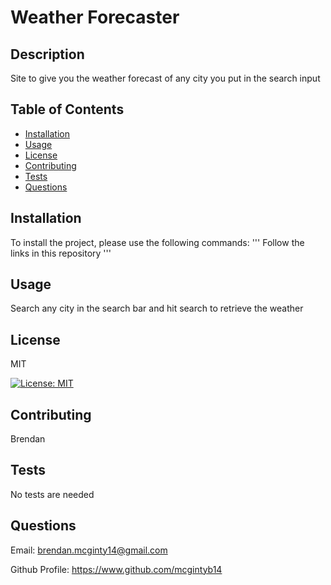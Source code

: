# Weather Forecaster

## Description

Site to give you the weather forecast of any city you put in the search input

## Table of Contents
- [Installation](#installation)
- [Usage](#usage)
- [License](#license)
- [Contributing](#contributing)
- [Tests](#tests)
- [Questions](#questions)

## Installation
To install the project, please use the following commands:
'''
Follow the links in this repository
'''

## Usage

Search any city in the search bar and hit search to retrieve the weather

## License

MIT

[![License: MIT](https://img.shields.io/badge/License-MIT-yellow.svg)](https://opensource.org/licenses/MIT)

## Contributing

Brendan

## Tests
No tests are needed

## Questions

Email: brendan.mcginty14@gmail.com 

Github Profile: https://www.github.com/mcgintyb14

